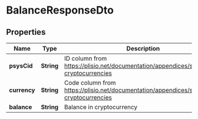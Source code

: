 # BalanceResponseDto

## Properties
Name | Type | Description | Notes
------------ | ------------- | ------------- | -------------
**psysCid** | **String** | ID column from https://plisio.net/documentation/appendices/supported-cryptocurrencies |  [optional]
**currency** | **String** | Code column from https://plisio.net/documentation/appendices/supported-cryptocurrencies |  [optional]
**balance** | **String** | Balance in cryptocurrency |  [optional]
